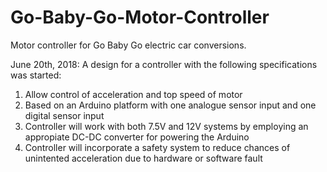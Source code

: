 # Go-Baby-Go-Motor-Controller
Motor controller for Go Baby Go electric car conversions.

June 20th, 2018:
A design for a controller with the following specifications was started:
1) Allow control of acceleration and top speed of motor
2) Based on an Arduino platform with one analogue sensor input and one digital sensor input
3) Controller will work with both 7.5V and 12V systems by employing an appropiate DC-DC converter for powering the Arduino
4) Controller will incorporate a safety system to reduce chances of unintented acceleration due to hardware or software fault

